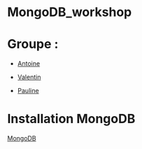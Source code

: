 # MongoDB_workshop

# Groupe :

- [Antoine](https://github.com/anjessen)

- [Valentin](https://github.com/massartval)

- [Pauline](https://github.com/LynnFoy)

# Installation MongoDB

[MongoDB](https://docs.mongodb.com/manual/tutorial/install-mongodb-on-ubuntu/)
